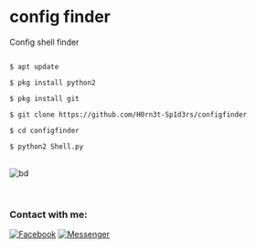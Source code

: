 # config finder 

Config shell finder


```

$ apt update 

$ pkg install python2

$ pkg install git

$ git clone https://github.com/H0rn3t-Sp1d3rs/configfinder

$ cd configfinder

$ python2 Shell.py

```
<br>![bd](https://user-images.githubusercontent.com/97798085/191826040-c6a39c5b-13cf-4f3b-9a7d-5eb68bc3af36.png)

<br>
<h3 align="left">Contact with me:</h3>
<p align="left">
<a href="https://www.facebook.com/H0rn3t.Sp1d3rs"><img title="Facebook" src="https://img.shields.io/badge/Facebook-red?style=for-the-badge&logo=facebook"></a>
<a href="https://www.facebook.com/call.me.H0rn3t.Sp1d3rs"><img title="Messenger" src="https://img.shields.io/badge/Messenger-red?style=for-the-badge&logo=messenger"></a>

